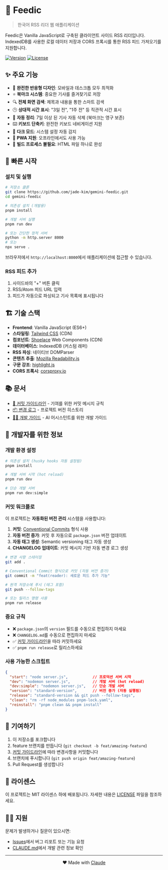 # 📰 Feedic

> 한국어 RSS 리더 웹 애플리케이션

Feedic은 Vanilla JavaScript로 구축된 클라이언트 사이드 RSS 리더입니다. IndexedDB를 사용한 로컬 데이터 저장과 CORS 프록시를 통한 RSS 피드 가져오기를 지원합니다.

[![Version](https://img.shields.io/badge/version-1.0.0-blue.svg)](https://github.com/jade-kim/gemini-feedic/releases)
[![License](https://img.shields.io/badge/license-MIT-green.svg)](LICENSE)

## ✨ 주요 기능

- 📱 **완전한 반응형 디자인**: 모바일과 데스크톱 모두 최적화
- ⭐ **북마크 시스템**: 중요한 기사를 즐겨찾기로 저장
- 🔍 **전체 화면 검색**: 제목과 내용을 통한 스마트 검색
- 🕒 **상대적 시간 표시**: "3일 전", "1주 전" 등 직관적 시간 표시
- 🧹 **자동 정리**: 7일 이상 된 기사 자동 삭제 (북마크는 영구 보존)
- ⌨️ **키보드 단축키**: 완전한 키보드 네비게이션 지원
- 🌙 **다크 모드**: 시스템 설정 자동 감지
- 📱 **PWA 지원**: 오프라인에서도 사용 가능
- 🚀 **빌드 프로세스 불필요**: HTML 파일 하나로 완성

## 🚀 빠른 시작

### 설치 및 실행

```bash
# 저장소 클론
git clone https://github.com/jade-kim/gemini-feedic.git
cd gemini-feedic

# 의존성 설치 (개발용)
pnpm install

# 개발 서버 실행
pnpm run dev

# 또는 간단한 정적 서버
python -m http.server 8000
# 또는
npx serve .
```

브라우저에서 `http://localhost:8000`에서 애플리케이션에 접근할 수 있습니다.

### RSS 피드 추가

1. 사이드바의 "+" 버튼 클릭
2. RSS/Atom 피드 URL 입력
3. 피드가 자동으로 파싱되고 기사 목록에 표시됩니다

## 🏗️ 기술 스택

- **Frontend**: Vanilla JavaScript (ES6+)
- **스타일링**: [Tailwind CSS](https://tailwindcss.com/) (CDN)
- **컴포넌트**: [Shoelace](https://shoelace.style/) Web Components (CDN)
- **데이터베이스**: IndexedDB (커스텀 래퍼)
- **RSS 파싱**: 네이티브 DOMParser
- **콘텐츠 추출**: [Mozilla Readability.js](https://github.com/mozilla/readability)
- **구문 강조**: [highlight.js](https://highlightjs.org/)
- **CORS 프록시**: [corsproxy.io](https://corsproxy.io/)

## 📚 문서

- [📝 커밋 가이드라인](COMMIT_GUIDELINES.md) - 기여를 위한 커밋 메시지 규칙
- [📦 변경 로그](CHANGELOG.md) - 프로젝트 버전 히스토리
- [👩‍💻 개발 가이드](CLAUDE.md) - AI 어시스턴트를 위한 개발 가이드

## 🔧 개발자를 위한 정보

### 개발 환경 설정

```bash
# 의존성 설치 (husky hooks 자동 설정됨)
pnpm install

# 개발 서버 시작 (hot reload)
pnpm run dev

# 단순 개발 서버
pnpm run dev:simple
```

### 커밋 워크플로

이 프로젝트는 **자동화된 버전 관리** 시스템을 사용합니다:

1. **커밋**: [Conventional Commits](https://conventionalcommits.org/) 형식 사용
2. **자동 버전 증가**: 커밋 후 자동으로 `package.json` 버전 업데이트
3. **자동 태그 생성**: Semantic versioning 태그 자동 생성
4. **CHANGELOG 업데이트**: 커밋 메시지 기반 자동 변경 로그 생성

```bash
# 변경 사항 스테이징
git add .

# Conventional Commit 형식으로 커밋 (자동 버전 증가)
git commit -m "feat(reader): 새로운 피드 추가 기능"

# 원격 저장소에 푸시 (태그 포함)
git push --follow-tags

# 또는 릴리스 명령 사용
pnpm run release
```

### 중요 규칙

- ❌ `package.json`의 `version` 필드를 수동으로 편집하지 마세요
- ❌ `CHANGELOG.md`를 수동으로 편집하지 마세요
- ✅ [커밋 가이드라인](COMMIT_GUIDELINES.md)을 따라 커밋하세요
- ✅ `pnpm run release`로 릴리스하세요

### 사용 가능한 스크립트

```json
{
  "start": "node server.js",           // 프로덕션 서버 시작
  "dev": "nodemon server.js",          // 개발 서버 (hot reload)
  "dev:simple": "nodemon server.js",   // 단순 개발 서버  
  "version": "standard-version",       // 버전 증가 (자동 실행됨)
  "release": "standard-version && git push --follow-tags",
  "clean": "rm -rf node_modules pnpm-lock.yaml",
  "reinstall": "pnpm clean && pnpm install"
}
```

## 🤝 기여하기

1. 이 저장소를 포크합니다
2. feature 브랜치를 만듭니다 (`git checkout -b feat/amazing-feature`)
3. [커밋 가이드라인](COMMIT_GUIDELINES.md)에 따라 변경사항을 커밋합니다
4. 브랜치에 푸시합니다 (`git push origin feat/amazing-feature`)
5. Pull Request를 생성합니다

## 📄 라이센스

이 프로젝트는 MIT 라이센스 하에 배포됩니다. 자세한 내용은 [LICENSE](LICENSE) 파일을 참조하세요.

## 🙋‍♀️ 지원

문제가 발생하거나 질문이 있으시면:

- [Issues](https://github.com/jade-kim/gemini-feedic/issues)에서 버그 리포트 또는 기능 요청
- [CLAUDE.md](CLAUDE.md)에서 개발 관련 정보 확인

---

<p align="center">
  ❤️ Made with <a href="https://claude.ai">Claude</a>
</p>
